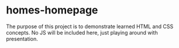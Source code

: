 # homes-homepage

The purpose of this project is to demonstrate learned HTML and CSS concepts. No JS will be included here, just playing around with presentation.